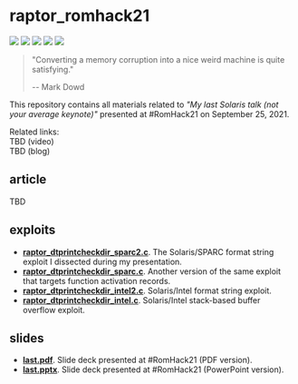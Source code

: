 # raptor_romhack21
[![](https://img.shields.io/github/stars/0xdea/raptor_romhack21.svg?color=yellow)](https://github.com/0xdea/raptor_romhack21)
[![](https://img.shields.io/github/forks/0xdea/raptor_romhack21.svg?color=green)](https://github.com/0xdea/raptor_romhack21)
[![](https://img.shields.io/github/watchers/0xdea/raptor_romhack21.svg?color=red)](https://github.com/0xdea/raptor_romhack21)
[![](https://img.shields.io/badge/license-MIT%20License-red.svg?color=lightgray)](https://opensource.org/licenses/MIT) 
[![](https://img.shields.io/badge/twitter-%400xdea-blue.svg)](https://twitter.com/0xdea)

> "Converting a memory corruption into a nice weird machine is quite satisfying."
>
> -- Mark Dowd

This repository contains all materials related to *"My last Solaris talk (not your average keynote)"* presented at #RomHack21 on September 25, 2021.

Related links:  
TBD (video)  
TBD (blog)

## article
TBD

## exploits
* [**raptor_dtprintcheckdir_sparc2.c**](https://github.com/0xdea/raptor_romhack21/blob/main/exploits/raptor_dtprintcheckdir_sparc2.c). The Solaris/SPARC format string exploit I dissected during my presentation. 
* [**raptor_dtprintcheckdir_sparc.c**](https://github.com/0xdea/raptor_romhack21/blob/main/exploits/raptor_dtprintcheckdir_sparc.c). Another version of the same exploit that targets function activation records.
* [**raptor_dtprintcheckdir_intel2.c**](https://github.com/0xdea/raptor_romhack21/blob/main/exploits/raptor_dtprintcheckdir_intel2.c). Solaris/Intel format string exploit.
* [**raptor_dtprintcheckdir_intel.c**](https://github.com/0xdea/raptor_romhack21/blob/main/exploits/raptor_dtprintcheckdir_intel.c). Solaris/Intel stack-based buffer overflow exploit.

## slides
* [**last.pdf**](https://github.com/0xdea/raptor_romhack21/blob/main/slides/last.pdf). Slide deck presented at #RomHack21 (PDF version).
* [**last.pptx**](https://github.com/0xdea/raptor_romhack21/blob/main/slides/last.pptx). Slide deck presented at #RomHack21 (PowerPoint version).

